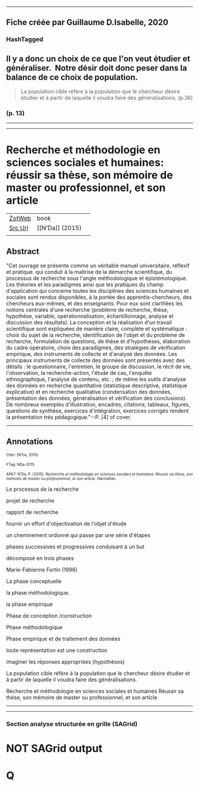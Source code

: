 
----
Fiche créée par Guillaume D.Isabelle, 2020 
---- 

### HashTagged 






## Il y a donc un choix de ce que l'on veut étudier et généraliser.  Notre désir doit donc peser dans la balance de ce choix de population.


>La population cible réfère à la population que le chercheur désire étudier et à partir de laquelle il voudra faire des généralisations. (p.36)




### (p. 13) 






----

----



# Recherche et méthodologie en sciences sociales et humaines: réussir sa thèse, son mémoire de master ou professionnel, et son article



|       |       |       |
|  ---  |  ---  |  ---  |
|   [ZotWeb](http://zotero.org/users/180474/items/9GVWSESE)    | book      |       |
|   [Src Url](undefined)    |  [[N'Da]] (2015)     |       |
|       |       |       |


## Abstract

"Cet ouvrage se présente comme un véritable manuel universitaire, réflexif et pratique. qui conduit à la maîtrise de la démarche scientifique, du processus de recherche sous l'angle méthodologique et épistémologique. Les théories et les paradigmes ainsi que les pratiques du champ d'application qui concerne toutes les disciplines des sciences humaines et sociales sont rendus disponibles, à la portée des apprentis-chercheurs, des chercheurs eux-mêmes, et des enseignants. Pour eux sont clarifiées les notions centrales d'une recherche (problème de recherche, thèse, hypothèse, variable, opérationnalisation, échantillonnage, analyse et discussion des résultats). La conception et la réalisation d'un travail scientifique sont expliquées de manière claire, complète et systématique : choix du sujet de la recherche, identification de l'objet et du problème de recherche, formulation de questions, de thèse et d'hypothèses, élaboration du cadre opératoire, choix des paradigmes, des stratégies de vérification empirique, des instruments de collecte et d'analyse des données. Les principaux instruments de collecte des données sont présentés avec des détails : le questionnaire, l'entretien, le groupe de discussion, le récit de vie, l'observation, la recherche-action, l'étude de cas, l'enquête ethnographique, l'analyse de contenu, etc. ; de même les outils d'analyse des données en recherche quantitative (statistique descriptive, statistique explicative) et en recherche qualitative (condensation des données, présentation des données, généralisation et vérification des conclusions). De nombreux exemples d'illustration, encadrés, citations, tableaux, figures, questions de synthèse, exercices d'intégration, exercices corrigés rendent la présentation très pédagogique."--P. [4] of cover.

----

## Annotations

<font size=-3>Citer: (N’Da, 2015)

FTag: NDa-2015

APA7: N’Da, P. (2015). _Recherche et méthodologie en sciences sociales et humaines: Réussir sa thèse, son mémoire de master ou professionnel, et son article_. Harmattan.</font>



Le processus de la recherche



projet de recherche



rapport de recherche



fournir un effort d'objectivation de l'objet d'étude



un cheminement ordonné qui passe par une série d'étapes



phases successives et progressives conduisant à un but



décomposé en trois phases



Marie-Fabienne Fortin (1996)



La phase conceptuelle



la phase méthodologique.



la phase empirique



Phase de conception /construction



Phase méthodologique



Phase empirique et de traitement des données



toute représentation est une construction



imaginer les réponses appropriées (hypothèses)



La population cible réfère à la population que le chercheur désire étudier et à partir de laquelle il voudra faire des généralisations.



Recherche et méthodologie en sciences sociales et humaines Réussir sa thèse, son mémoire de master ou professionnel, et son article






----

----



### Section analyse structurée en grille (SAGrid)


# NOT SAGrid output

# Q

